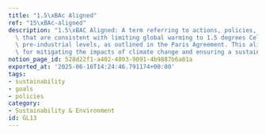 ```yaml
---
title: "1.5\xBAc Aligned"
ref: "15\xBAc-aligned"
description: "1.5\xBAC Aligned: A term referring to actions, policies, or strategies\
  \ that are consistent with limiting global warming to 1.5 degrees Celsius above\
  \ pre-industrial levels, as outlined in the Paris Agreement. This alignment is critical\
  \ for mitigating the impacts of climate change and ensuring a sustainable future."
notion_page_id: 528d22f1-a402-4803-9091-4b9887b6a81a
exported_at: '2025-06-16T14:24:46.791174+00:00'
tags:
- sustainability
- goals
- policies
category:
- Sustainability & Environment
id: GL13
---
```



